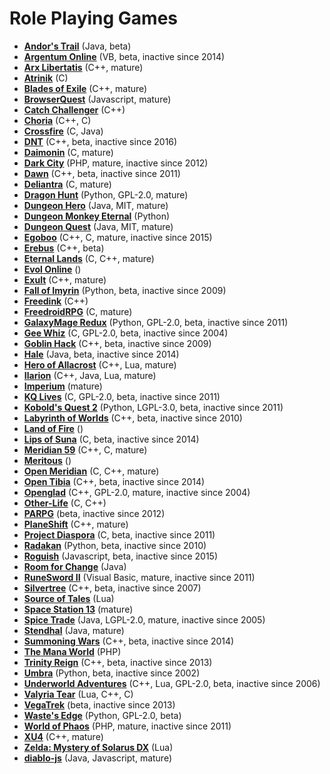 # Role Playing Games

[comment]: # (start of autogenerated content, do not edit)
- **[Andor's Trail](andors_trail.md)** (Java, beta)
- **[Argentum Online](argentum_online.md)** (VB, beta, inactive since 2014)
- **[Arx Libertatis](arx_libertatis.md)** (C++, mature)
- **[Atrinik](atrinik.md)** (C)
- **[Blades of Exile](blades_of_exile.md)** (C++, mature)
- **[BrowserQuest](browserquest.md)** (Javascript, mature)
- **[Catch Challenger](catch_challenger.md)** (C++)
- **[Choria](choria.md)** (C++, C)
- **[Crossfire](crossfire.md)** (C, Java)
- **[DNT](dnt.md)** (C++, beta, inactive since 2016)
- **[Daimonin](daimonin.md)** (C, mature)
- **[Dark City](dark_city.md)** (PHP, mature, inactive since 2012)
- **[Dawn](dawn.md)** (C++, beta, inactive since 2011)
- **[Deliantra](deliantra.md)** (C, mature)
- **[Dragon Hunt](dragon_hunt.md)** (Python, GPL-2.0, mature)
- **[Dungeon Hero](dungeon_hero.md)** (Java, MIT, mature)
- **[Dungeon Monkey Eternal](dungeon_monkey_eternal.md)** (Python)
- **[Dungeon Quest](dungeon_quest.md)** (Java, MIT, mature)
- **[Egoboo](egoboo.md)** (C++, C, mature, inactive since 2015)
- **[Erebus](erebus.md)** (C++, beta)
- **[Eternal Lands](eternal_lands.md)** (C, C++, mature)
- **[Evol Online](evol_online.md)** ()
- **[Exult](exult.md)** (C++, mature)
- **[Fall of Imyrin](fall_of_imiryn.md)** (Python, beta, inactive since 2009)
- **[Freedink](freedink.md)** (C++)
- **[FreedroidRPG](freedroid.md)** (C, mature)
- **[GalaxyMage Redux](galaxymage_redux.md)** (Python, GPL-2.0, beta, inactive since 2011)
- **[Gee Whiz](geewhiz.md)** (C, GPL-2.0, beta, inactive since 2004)
- **[Goblin Hack](goblin_hack.md)** (C++, beta, inactive since 2009)
- **[Hale](hale.md)** (Java, beta, inactive since 2014)
- **[Hero of Allacrost](allacrost.md)** (C++, Lua, mature)
- **[Ilarion](ilarion.md)** (C++, Java, Lua, mature)
- **[Imperium](imperium.md)** (mature)
- **[KQ Lives](kq_lives.md)** (C, GPL-2.0, beta, inactive since 2011)
- **[Kobold's Quest 2](kobolds_quest_2.md)** (Python, LGPL-3.0, beta, inactive since 2011)
- **[Labyrinth of Worlds](labyrinth_of_worlds.md)** (C++, beta, inactive since 2010)
- **[Land of Fire](land_of_fire.md)** ()
- **[Lips of Suna](lips_of_suna.md)** (C, beta, inactive since 2014)
- **[Meridian 59](meridian59.md)** (C++, C, mature)
- **[Meritous](meritous.md)** ()
- **[Open Meridian](open_meridian.md)** (C, C++, mature)
- **[Open Tibia](open_tibia.md)** (C++, beta, inactive since 2014)
- **[Openglad](openglad.md)** (C++, GPL-2.0, mature, inactive since 2004)
- **[Other-Life](other_life.md)** (C, C++)
- **[PARPG](parpg.md)** (beta, inactive since 2012)
- **[PlaneShift](planeshift.md)** (C++, mature)
- **[Project Diaspora](project_diaspora.md)** (C, beta, inactive since 2011)
- **[Radakan](radakan.md)** (Python, beta, inactive since 2010)
- **[Roguish](roguish.md)** (Javascript, beta, inactive since 2015)
- **[Room for Change](room_for_change.md)** (Java)
- **[RuneSword II](runesword_ii.md)** (Visual Basic, mature, inactive since 2011)
- **[Silvertree](silvertree.md)** (C++, beta, inactive since 2007)
- **[Source of Tales](source_of_tales.md)** (Lua)
- **[Space Station 13](space_station_13.md)** (mature)
- **[Spice Trade](spice_trade.md)** (Java, LGPL-2.0, mature, inactive since 2005)
- **[Stendhal](stendhal.md)** (Java, mature)
- **[Summoning Wars](summoming_wars.md)** (C++, beta, inactive since 2014)
- **[The Mana World](manaworld.md)** (PHP)
- **[Trinity Reign](trinity_reign.md)** (C++, beta, inactive since 2013)
- **[Umbra](umbra.md)** (Python, beta, inactive since 2002)
- **[Underworld Adventures](underworld_adventures.md)** (C++, Lua, GPL-2.0, beta, inactive since 2006)
- **[Valyria Tear](valyria_tear.md)** (Lua, C++, C)
- **[VegaTrek](vegatrek.md)** (beta, inactive since 2013)
- **[Waste's Edge](wastes_edge.md)** (Python, GPL-2.0, beta)
- **[World of Phaos](world_of_phaos.md)** (PHP, mature, inactive since 2011)
- **[XU4](xu4.md)** (C++, mature)
- **[Zelda: Mystery of Solarus DX](zelda_mystery_of_solarus_dx.md)** (Lua)
- **[diablo-js](diablo_js.md)** (Java, Javascript, mature)

[comment]: # (end of autogenerated content)